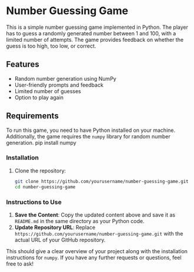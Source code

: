 # Number Guessing Game

This is a simple number guessing game implemented in Python. The player has to guess a randomly generated number between 1 and 100, with a limited number of attempts. The game provides feedback on whether the guess is too high, too low, or correct.

## Features

- Random number generation using NumPy
- User-friendly prompts and feedback
- Limited number of guesses
- Option to play again

## Requirements

To run this game, you need to have Python installed on your machine. Additionally, the game requires the `numpy` library for random number generation.
pip install numpy


### Installation

1. Clone the repository:
   ```bash
   git clone https://github.com/yourusername/number-guessing-game.git
   cd number-guessing-game


### Instructions to Use
1. **Save the Content**: Copy the updated content above and save it as `README.md` in the same directory as your Python code.
2. **Update Repository URL**: Replace `https://github.com/yourusername/number-guessing-game.git` with the actual URL of your GitHub repository.

This should give a clear overview of your project along with the installation instructions for `numpy`. If you have any further requests or questions, feel free to ask!
